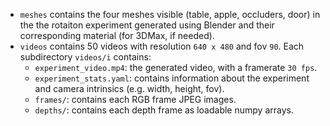 * `meshes` contains the four meshes visible (table, apple, occluders, door) in the the rotaiton experiment generated using Blender and their corresponding material (for 3DMax, if needed).
* `videos` contains 50 videos with resolution `640 x 480` and fov `90`. Each subdirectory `videos/i` contains:
	* `experiment_video.mp4`: the generated video, with a framerate `30 fps`.
	* `experiment_stats.yaml`: contains information about the experiment and camera intrinsics (e.g. width, height, fov).
	* `frames/`: contains each RGB frame JPEG images.
	* `depths/`: contains each depth frame as loadable numpy arrays.
